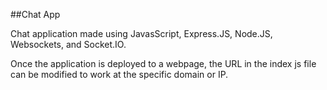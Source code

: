 ##Chat App

Chat application made using JavasScript, Express.JS, Node.JS, Websockets, and Socket.IO.

Once the application is deployed to a webpage, the URL in the index js file can be modified to work at the specific domain or IP.
 
 
